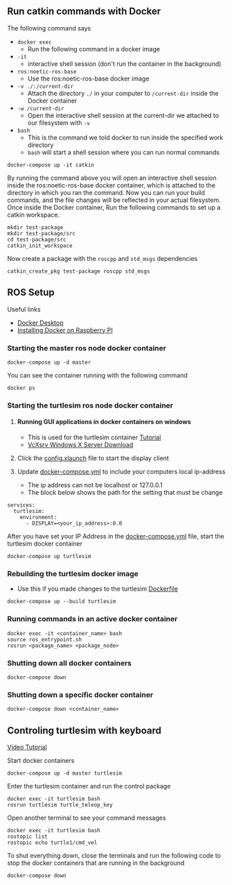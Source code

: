 ## Run catkin commands with Docker
The following command says
* ```docker exec```
   * Run the following command in a docker image
* ```-it```
   * interactive shell session (don't run the container in the background)
* ```ros:noetic-ros-base```
   * Use the ros:noetic-ros-base docker image
* ```-v ./:/current-dir```
   * Attach the directory ```./``` in your computer to ```/current-dir``` inside the Docker container
* ```-w /current-dir```
   * Open the interactive shell session at the current-dir we attached to our filesystem with ```-v```
* ```bash```
   * This is the command we told docker to run inside the specified work directory
   * ```bash``` will start a shell session where you can run normal commands
```
docker-compose up -it catkin
```
By running the command above you will open an interactive shell
session inside the ros:noetic-ros-base docker container, which is attached to
the directory in which you ran the command. Now you can run your
build commands, and the file changes will be reflected in your
actual filesystem. Once inside the Docker container, Run the
following commands to set up a catkin workspace.
```
mkdir test-package
mkdir test-package/src
cd test-package/src
catkin_init_workspace
```
Now create a package with the ```roscpp``` and ```std_msgs``` dependencies  
```
catkin_create_pkg test-package roscpp std_msgs
```

## ROS Setup

Useful links
* [Docker Desktop](https://www.docker.com/products/docker-desktop/)
* [Installing Docker on Raspberry PI](https://www.jfrog.com/connect/post/install-docker-compose-on-raspberry-pi/)

### Starting the master ros node docker container
```
docker-compose up -d master
```
You can see the container running with the following command
```
docker ps
```

### Starting the turtlesim ros node docker container

1. #### Running GUI applications in docker containers on windows
   * This is used for the turtlesim container [Tutorial](https://jack-kawell.com/2019/09/11/setting-up-ros-in-windows-through-docker/)
   * [VcXsrv Windows X Server Download](https://sourceforge.net/projects/vcxsrv/)
2. Click the [config.xlaunch](config.xlaunch) file to start the display client

2. Update [docker-compose.yml](docker-compose.yml) to include your computers local ip-address
   * The ip address can not be localhost or 127.0.0.1
   * The block below shows the path for the setting that must be change
```
services:
  turtlesim:
    environment:
      - DISPLAY=<your_ip_address>:0.0
```
After you have set your IP Address in the [docker-compose.yml](docker-compose.yml) file, start the turtlesim docker container
```
docker-compose up turtlesim
```

### Rebuilding the turtlesim docker image
- Use this if you made changes to the turtlesim [Dockerfile](dockerfiles/turtlesim/Dockerfile)
```
docker-compose up --build turtlesim
```

### Running commands in an active docker container
```
docker exec -it <container_name> bash
source ros_entrypoint.sh
rosrun <package_name> <package_node>
```

### Shutting down all docker containers
```
docker-compose down
```

### Shutting down a specific docker container
```
docker-compose down <container_name>
```

## Controling turtlesim with keyboard
[Video Tutorial](https://www.youtube.com/watch?v=PlS6YCu5CT4)

Start docker containers
```
docker-compose up -d master turtlesim
```

Enter the turtlesim container and run the control package
```
docker exec -it turtlesim bash
rosrun turtlesim turtle_teleop_key
```

Open another terminal to see your command messages
```
docker exec -it turtlesim bash
rostopic list
rostopic echo turtle1/cmd_vel
```

To shut everything down, close the terminals and run the following code to stop the docker containers that are running in the background
```
docker-compose down
```
